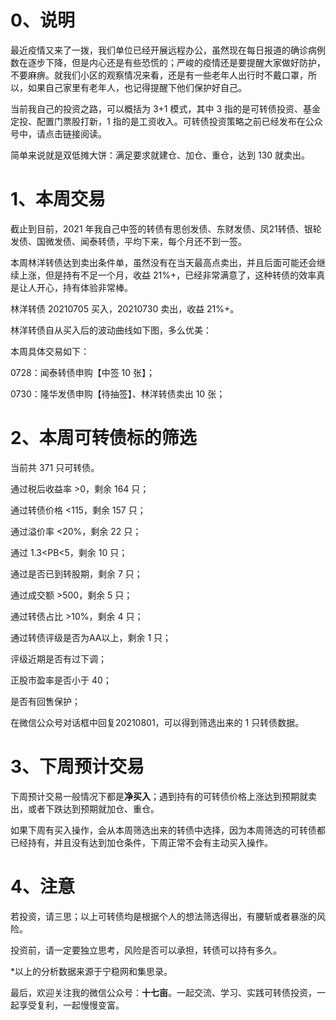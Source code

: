 # 0、说明

最近疫情又来了一拨，我们单位已经开展远程办公，虽然现在每日报道的确诊病例数在逐步下降，但是内心还是有些恐慌的；严峻的疫情还是要提醒大家做好防护，不要麻痹。就我们小区的观察情况来看，还是有一些老年人出行时不戴口罩，所以，如果自己家里有老年人，也记得提醒下他们保护好自己。

当前我自己的投资之路，可以概括为 3+1 模式，其中 3 指的是可转债投资、基金定投、配置门票股打新，1 指的是工资收入。可转债投资策略之前已经发布在公众号中，请点击链接阅读。

简单来说就是双低摊大饼：满足要求就建仓、加仓、重仓，达到 130 就卖出。

# 1、本周交易

截止到目前，2021 年我自己中签的转债有思创发债、东财发债、凤21转债、银轮发债、国微发债、闻泰转债，平均下来，每个月还不到一签。

本周林洋转债达到卖出条件单，虽然没有在当天最高点卖出，并且后面可能还会继续上涨，但是持有不足一个月，收益 21%+，已经非常满意了，这种转债的效率真是让人开心，持有体验非常棒。

林洋转债 20210705 买入，20210730 卖出，收益 21%+。

林洋转债自从买入后的波动曲线如下图，多么优美：

本周具体交易如下：

0728：闻泰转债申购【中签 10 张】；

0730：隆华发债申购【待抽签】、林洋转债卖出 10 张；

# 2、本周可转债标的筛选

当前共 371 只可转债。

通过税后收益率 >0，剩余 164 只；

通过转债价格 <115，剩余 157 只；

通过溢价率 <20%，剩余 22 只；

通过 1.3<PB<5，剩余 10 只；

通过是否已到转股期，剩余 7 只；

通过成交额 >500，剩余 5 只；

通过转债占比 >10%，剩余 4 只；

通过转债评级是否为AA以上，剩余 1 只；

评级近期是否有过下调；

正股市盈率是否小于 40；

是否有回售保护；

在微信公众号对话框中回复20210801，可以得到筛选出来的 1 只转债数据。

# 3、下周预计交易

下周预计交易一般情况下都是**净买入**；遇到持有的可转债价格上涨达到预期就卖出，或者下跌达到预期就加仓、重仓。

如果下周有买入操作，会从本周筛选出来的转债中选择，因为本周筛选的可转债都已经持有，并且没有达到加仓条件，下周正常不会有主动买入操作。

# 4、注意

若投资，请三思；以上可转债均是根据个人的想法筛选得出，有腰斩或者暴涨的风险。

投资前，请一定要独立思考，风险是否可以承担，转债可以持有多久。

*以上的分析数据来源于宁稳网和集思录。

最后，欢迎关注我的微信公众号：**十七亩**。一起交流、学习、实践可转债投资，一起享受复利，一起慢慢变富。